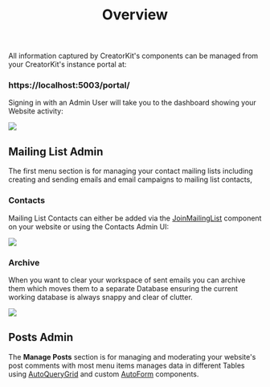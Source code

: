 ﻿---
title: Overview
order: 6
group: Portal
---

All information captured by CreatorKit's components can be managed from your CreatorKit's instance portal at:

<div class="not-prose">
    <h3 class="text-4xl text-center text-indigo-800 font-semibold pb-3"><span class="text-gray-300">https://localhost:5003</span>/portal/</h3>
</div>

Signing in with an Admin User will take you to the dashboard showing your Website activity: 

![](https://servicestack.net/img/pages/creatorkit/portal.png)

## Mailing List Admin

The first menu section is for managing your contact mailing lists including creating and sending emails and email campaigns
to mailing list contacts,

### Contacts

Mailing List Contacts can either be added via the [JoinMailingList](creatorkit/components#joinmailinglist) component
on your website or using the Contacts Admin UI:

![](https://servicestack.net/img/pages/creatorkit/portal-contacts.png)

### Archive

When you want to clear your workspace of sent emails you can archive them which moves them to a separate Database ensuring
the current working database is always snappy and clear of clutter. 

![](https://servicestack.net/img/pages/creatorkit/portal-archive.png)

## Posts Admin

The **Manage Posts** section is for managing and moderating your website's post comments with
most menu items manages data in different Tables using [AutoQueryGrid](https://docs.servicestack.net/vue/gallery/autoquerygrid)
and custom [AutoForm](https://docs.servicestack.net/vue/gallery/autoform) components.
